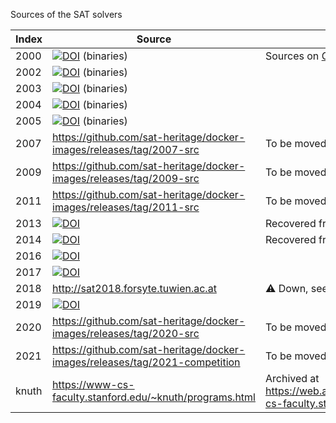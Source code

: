 Sources of the SAT solvers

| Index | Source | Notes |
|-|-|-|
| 2000 | [![DOI](https://zenodo.org/badge/DOI/10.5281/zenodo.3676454.svg)](https://doi.org/10.5281/zenodo.3676454) (binaries) | Sources on [GitHub](https://github.com/sat-heritage/docker-images/releases/tag/packages), to be moved to Zenodo |
| 2002 | [![DOI](https://zenodo.org/badge/DOI/10.5281/zenodo.3679069.svg)](https://doi.org/10.5281/zenodo.3679069) (binaries) |
| 2003 | [![DOI](https://zenodo.org/badge/DOI/10.5281/zenodo.3698711.svg)](https://doi.org/10.5281/zenodo.3698711) (binaries) |
| 2004 | [![DOI](https://zenodo.org/badge/DOI/10.5281/zenodo.3699078.svg)](https://doi.org/10.5281/zenodo.3699078) (binaries) |
| 2005 | [![DOI](https://zenodo.org/badge/DOI/10.5281/zenodo.3699637.svg)](https://doi.org/10.5281/zenodo.3699637) (binaries) |
| 2007 | https://github.com/sat-heritage/docker-images/releases/tag/2007-src | To be moved to Zenodo
| 2009 | https://github.com/sat-heritage/docker-images/releases/tag/2009-src | To be moved to Zenodo
| 2011 | https://github.com/sat-heritage/docker-images/releases/tag/2011-src | To be moved to Zenodo
| 2013 | [![DOI](https://zenodo.org/badge/DOI/10.5281/zenodo.5776223.svg)](https://doi.org/10.5281/zenodo.5776223) | Recovered from http://satcompetition.org/sc13solver.sql.xz |
| 2014 | [![DOI](https://zenodo.org/badge/DOI/10.5281/zenodo.5776517.svg)](https://doi.org/10.5281/zenodo.5776517) | Recovered from http://satcompetition.org/sc14solver.sql.xz |
| 2016 | [![DOI](https://zenodo.org/badge/DOI/10.5281/zenodo.5761200.svg)](https://doi.org/10.5281/zenodo.5761200) |
| 2017 | [![DOI](https://zenodo.org/badge/DOI/10.5281/zenodo.5713813.svg)](https://doi.org/10.5281/zenodo.5713813) |
| 2018 | http://sat2018.forsyte.tuwien.ac.at | :warning: Down, see [issue #25](https://github.com/sat-heritage/docker-images/issues/25) |
| 2019 | [![DOI](https://zenodo.org/badge/DOI/10.5281/zenodo.5634103.svg)](https://doi.org/10.5281/zenodo.5634103) |
| 2020 | https://github.com/sat-heritage/docker-images/releases/tag/2020-src | To be moved to Zenodo
| 2021 | https://github.com/sat-heritage/docker-images/releases/tag/2021-competition | To be moved to Zenodo
| knuth | https://www-cs-faculty.stanford.edu/~knuth/programs.html | Archived at https://web.archive.org/web/20211128174728/https://www-cs-faculty.stanford.edu/~knuth/programs.html |
